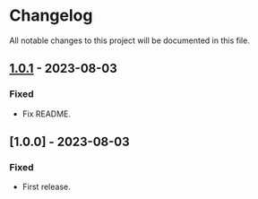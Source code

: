 # Changelog

All notable changes to this project will be documented in this file.

## [1.0.1] - 2023-08-03

### Fixed

- Fix README.

## [1.0.0] - 2023-08-03

### Fixed

- First release.

[1.0.1]: https://github.com/yutak23/auth-bearer-parser/compare/v1.0.0...v1.0.1
